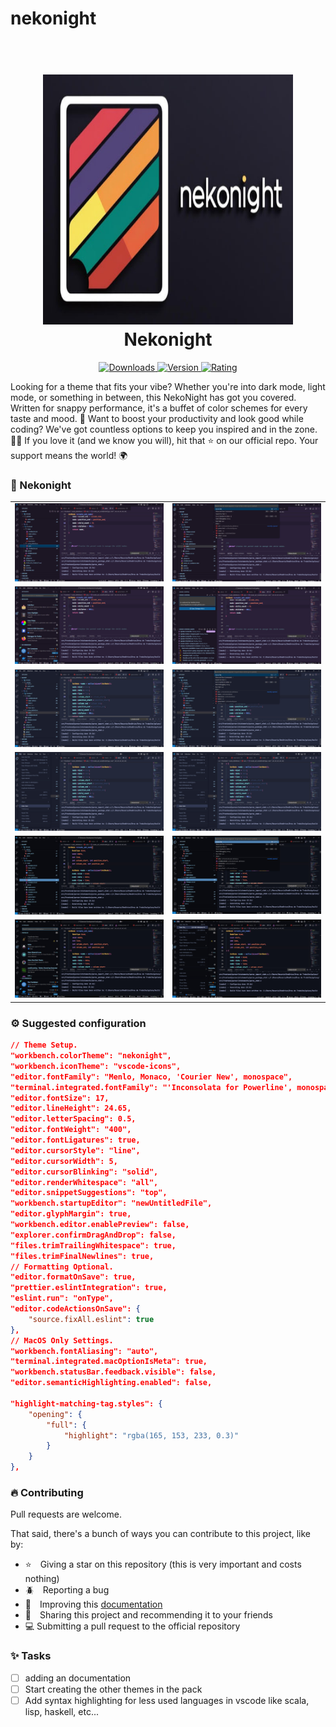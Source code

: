 # nekonight
<h1 align="center">
  <br>
  <a href="https://marketplace.visualstudio.com/items?itemName=jdinhlife.gruvbox">
    <img src="./icon.png" width="400" height="400">
  </a>
  <br>
  Nekonight
  <br>
</h1>

<p align="center">
  <a href="https://marketplace.visualstudio.com/items?itemName=BrunoCiccarino.nekonight">
    <img src="https://img.shields.io/visual-studio-marketplace/i/BrunoCiccarino.nekonight?style=for-the-badge&logo=vscode&color=%23bae1ff" alt="Downloads">
  </a>
  <a href="https://marketplace.visualstudio.com/items?itemName=BrunoCiccarino.nekonight">
    <img src="https://img.shields.io/visual-studio-marketplace/v/BrunoCiccarino.nekonight?style=for-the-badge&color=%23ffb3ba" alt="Version">
  </a>
  <a href="https://marketplace.visualstudio.com/items?itemName=BrunoCiccarino.nekonight">
    <img src="https://img.shields.io/visual-studio-marketplace/stars/BrunoCiccarino.nekonight?style=for-the-badge&color=%09%2368c4af" alt="Rating">
  </a>
</p>

Looking for a theme that fits your vibe? Whether you're into dark mode, light mode, or something in between, this NekoNight has got you covered. Written for snappy performance, it's a buffet of color schemes for every taste and mood. 🍭 Want to boost your productivity and look good while coding? We've got countless options to keep you inspired and in the zone. 🚀✨ If you love it (and we know you will), hit that ⭐ on our official repo. Your support means the world! 🌍

### 🚀 Nekonight 

<table width="100%">
  <tr>
    <td width="50%">
      <img src="./img/nekonight-vscode.jpg" />
    </td>
    <td width="50%">
      <img src="./img/nekonight-vscode-1.jpg" />
    </td>
    </tr>
    <tr>
    <td width="50%">
      <img src="./img/nekonight-vscode-2.jpg" />
    </td>
    <td width="50%">
      <img src="./img/nekonight-vscode-3.jpg" />
    </td>
    </tr>
    <tr>
    <td width="50%">
      <img src="./img/nekonight-vscode-storm.jpg" />
    </td>
    <td width="50%">
      <img src="./img/nekonight-vscode-storm-1.jpg" />
    </td>
    </tr>
        <tr>
    <td width="50%">
      <img src="./img/nekonight-vscode-storm-2.jpg" />
    </td>
    <td width="50%">
      <img src="./img/nekonight-vscode-storm-2.jpg" />
    </td>
    </tr>
        <tr>
    <td width="50%">
      <img src="./img/deepocean.jpg" />
    </td>
    <td width="50%">
      <img src="./img/deepocean-1.jpg" />
    </td>
    </tr>
        <tr>
    <td width="50%">
      <img src="./img/deepocean-2.jpg" />
    </td>
    <td width="50%">
      <img src="./img/deepocean-3.jpg" />
    </td>
    </tr>
</table>

### ⚙️ Suggested configuration

```json
// Theme Setup.
"workbench.colorTheme": "nekonight",
"workbench.iconTheme": "vscode-icons",
"editor.fontFamily": "Menlo, Monaco, 'Courier New', monospace",
"terminal.integrated.fontFamily": "'Inconsolata for Powerline', monospace",
"editor.fontSize": 17,
"editor.lineHeight": 24.65,
"editor.letterSpacing": 0.5,
"editor.fontWeight": "400",
"editor.fontLigatures": true,
"editor.cursorStyle": "line",
"editor.cursorWidth": 5,
"editor.cursorBlinking": "solid",
"editor.renderWhitespace": "all",
"editor.snippetSuggestions": "top",
"workbench.startupEditor": "newUntitledFile",
"editor.glyphMargin": true,
"workbench.editor.enablePreview": false,
"explorer.confirmDragAndDrop": false,
"files.trimTrailingWhitespace": true,
"files.trimFinalNewlines": true,
// Formatting Optional.
"editor.formatOnSave": true,
"prettier.eslintIntegration": true,
"eslint.run": "onType",
"editor.codeActionsOnSave": {
    "source.fixAll.eslint": true
},
// MacOS Only Settings.
"workbench.fontAliasing": "auto",
"terminal.integrated.macOptionIsMeta": true,
"workbench.statusBar.feedback.visible": false,
"editor.semanticHighlighting.enabled": false,

"highlight-matching-tag.styles": {
    "opening": {
        "full": {
            "highlight": "rgba(165, 153, 233, 0.3)"
        }
    }
},
```
### 🔥 Contributing

Pull requests are welcome.

That said, there's a bunch of ways you can contribute to this project, like by:

* ⭐ Giving a star on this repository (this is very important and costs nothing)
* 🪲 Reporting a bug
* 📄 Improving this [documentation](./doc/nekonight.md)
* 🚨 Sharing this project and recommending it to your friends
* 💻 Submitting a pull request to the official repository

### ✨ Tasks

- [ ] adding an documentation
- [ ] Start creating the other themes in the pack
- [ ] Add syntax highlighting for less used languages ​​in vscode like scala, lisp, haskell, etc...